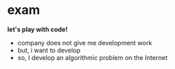 # exam

**let's play with code!**

- company does not give me development work
- but, i want to develop
- so, I develop an algorithmic problem on the Internet
